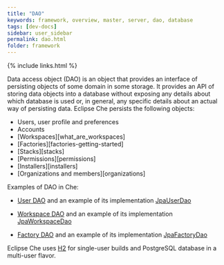 ```yaml
---
title: "DAO"
keywords: framework, overview, master, server, dao, database
tags: [dev-docs]
sidebar: user_sidebar
permalink: dao.html
folder: framework
---
```


{% include links.html %}

Data access object (DAO) is an object that provides an interface of persisting objects of some domain in some storage. It provides an API of storing data objects into a database without exposing any details about which database is used or, in general, any specific details about an actual way of persisting data. Eclipse Che persists the following objects:

* Users, user profile and preferences
* Accounts
* [Workspaces][what_are_workspaces]
* [Factories][factories-getting-started]
* [Stacks][stacks]
* [Permissions][permissions]
* [Installers][installers]
* [Organizations and members][organizations]

Examples of DAO in Che:

- [User DAO](https://github.com/eclipse/che/blob/master/wsmaster/che-core-api-user/src/main/java/org/eclipse/che/api/user/server/spi/UserDao.java) and an example of its implementation [JpaUserDao](https://github.com/eclipse/che/blob/master/wsmaster/che-core-api-user/src/main/java/org/eclipse/che/api/user/server/jpa/JpaUserDao.java)

- [Workspace DAO](https://github.com/eclipse/che/blob/master/wsmaster/che-core-api-workspace/src/main/java/org/eclipse/che/api/workspace/server/spi/WorkspaceDao.java) and an example of its implementation [JpaWorkspaceDao](https://github.com/eclipse/che/blob/master/wsmaster/che-core-api-workspace/src/main/java/org/eclipse/che/api/workspace/server/jpa/JpaWorkspaceDao.java)

- [Factory DAO](https://github.com/eclipse/che/blob/master/wsmaster/che-core-api-factory/src/main/java/org/eclipse/che/api/factory/server/spi/FactoryDao.java) and an example of its implementation [JpaFactoryDao](https://github.com/eclipse/che/blob/master/wsmaster/che-core-api-factory/src/main/java/org/eclipse/che/api/factory/server/jpa/JpaFactoryDao.java)

Eclipse Che uses [H2](http://www.h2database.com/html/main.html) for single-user builds and PostgreSQL database in a multi-user flavor.
